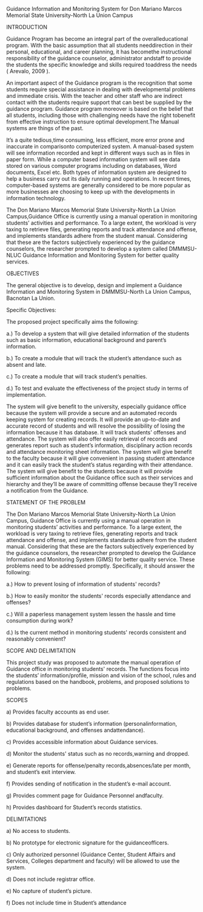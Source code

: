 Guidance Information and Monitoring System for Don Mariano Marcos Memorial State University-North La Union Campus

INTRODUCTION

Guidance Program has become an integral part of the overalleducational program. 
With the basic assumption that all students needdirection in their personal, educational, and career planning, it has becomethe instructional responsibility of the guidance counselor, administrator andstaff to provide the students the specific knowledge and skills required toaddress the needs ( Arevalo, 2009 ). 

An important aspect of the Guidance program is the recognition that some students require special assistance in dealing with developmental problems and immediate crisis. With the teacher and other staff who are indirect contact with the students require support that can best be supplied by the guidance program. 
Guidance program moreover is based on the belief that all students, including those with challenging needs have the right tobenefit from effective instruction to ensure optimal development.The Manual systems are things of the past.

It’s a quite tedious,time consuming, less efficient, more error prone and inaccurate in comparisonto computerized system. A manual-based system will see information
recorded and kept in different ways such as in files in paper form. While a computer based information system will see data stored on various computer programs including on databases, 
Word documents, Excel etc. Both types of information system are designed to help a business carry out its daily running and operations. In recent times, computer-based systems are generally considered to be more popular as more businesses are choosing to keep up with the developments in information technology.

The Don Mariano Marcos Memorial State University-North La Union Campus,Guidance Office is currently using a manual operation in monitoring students’ activities and performance. To a large extent, the workload is very taxing to retrieve files, generating reports and track attendance and offense, and implements standards adhere from the student manual. Considering that these are the factors subjectively experienced by the guidance counselors, the researcher prompted to develop a system called DMMMSU-NLUC Guidance Information and Monitoring System for better quality services. 


OBJECTIVES

The general objective is to develop, design and implement a Guidance Information and Monitoring System in DMMMSU-North La Union Campus, Bacnotan La Union.

Specific Objectives:

The proposed project specifically aims the following:

a.) To develop a system that will give detailed information of the students such as basic information, educational background and parent’s information.

b.) To create a module that will track the student’s attendance such as absent and late.

c.) To create a module that will track student’s penalties.

d.) To test and evaluate the effectiveness of the project study in terms of implementation.

The system will give benefit to the university, especially guidance office because the system will provide a secure and an automated records keeping system for creating records. It will provide an up-to-date and accurate record of students and will resolve the possibility of losing the information because it has database. It will track students' offenses and attendance. The system will also offer easily retrieval of records and generates report such as student’s information, disciplinary action records and attendance monitoring sheet information. The system will give benefit to the faculty because it will give convenient in passing student attendance and it can easily track the student’s status regarding with their attendance. The system will give benefit to the students because it will provide sufficient information about the Guidance office such as their services and hierarchy and they’ll be aware of committing offense because they’ll receive a notification from the Guidance.
 

STATEMENT OF THE PROBLEM

The Don Mariano Marcos Memorial State University-North La Union Campus, Guidance Office is currently using a manual operation in monitoring students’ activities and performance. To a large extent, the workload is very taxing to retrieve files, generating reports and track attendance and offense, and implements standards adhere from the student manual. Considering that these are the factors subjectively experienced by the guidance counselors, the researcher prompted to develop the Guidance Information and Monitoring System (GIMS) for better quality service. These problems need to be addressed promptly. Specifically, it should answer the following:

a.) How to prevent losing of information of students' records?

b.) How to easily monitor the students' records especially attendance and offenses?

c.) Will a paperless management system lessen the hassle and time consumption during work?

d.) Is the current method in monitoring students' records consistent and reasonably convenient?


SCOPE AND DELIMITATION

This project study was proposed to automate the manual operation of Guidance office in monitoring students' records. The functions focus into the students’ information/profile, mission and vision of the school, rules and regulations based on the handbook, problems, and proposed solutions to problems.

SCOPES

a) Provides faculty accounts as end user.

b) Provides database for student’s information (personalinformation, educational background, and offenses andattendance).

c) Provides accessible information about Guidance services.

d) Monitor the students' status such as no records,warning and dropped.

e) Generate reports for offense/penalty records,absences/late per month, and student’s exit interview.

f) Provides sending of notification in the student’s e-mail account.

g) Provides comment page for Guidance Personnel andfaculty.

h) Provides dashboard for Student’s records statistics.


DELIMITATIONS

a) No access to students.

b) No prototype for electronic signature for the guidanceofficers.

c) Only authorized personnel (Guidance Center, Student Affairs and Services, Colleges department and faculty) will be allowed to use the system.

d) Does not include registrar office.

e) No capture of student’s picture.

f) Does not include time in Student’s attendance

